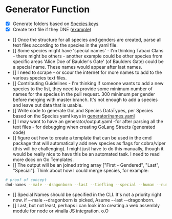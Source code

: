 # Generator Function

 - [x] Generate folders based on [Species keys](https://github.com/audstanley/DnD-Name-Generator-Binary/blob/main/generator/names.yaml)
 - [x] Create text file if they DNE ([example](https://github.com/audstanley/DnD-Name-Generator-Binary/blob/main/generator/Aarakocra/Aarakocra-MaleFirst.txt))
 - [] Once the structure for all species and genders are created, parse all text files according to the species in the yaml file.
 - [] Some species might have 'special names' - I'm thinking Tabaxi Clans - there might be others - another example could be other species from specific areas 'Alice Doe of Baulder's Gate' (of Baulders Gate) could be a special name. These names would appear after last names.
 - [] I need to scrape - or scour the internet for more names to add to the various species text files.
 - [] Contributing Guidelines - I'm thinking if someone wants to add a new species to the list, they need to provide some minimum number of names for the species in the pull request. 300 minimum per gender before merging with master branch. It's not enough to add a species and leave out data that is usable.
 - [] Write code to generate GoLand Species DataTypes, per Species based on the Species yaml keys in [generator/names.yaml](https://github.com/audstanley/DnD-Name-Generator-Binary/blob/main/generator/names.yaml)
 - [] I may want to have an generator/output.yaml  -for after parsing all the text files - for debugging when creating GoLang Structs (generated code)
 - [] figure out how to create a template that can be used in the cmd package that will automatically add new species as flags for cobra/viper (this will be challenging). I might just have to do this manually, though it would be really nice to have this be an automated task. I need to read more docs on Go Templates.
 - [] The output will be an joined string array ["First - Gendered", "Last", "Special"]. Think about how I could merge species, for example:

 ```bash
 # proof of concept
 dnd-names --male --dragonborn --last --tiefling --special --human --number 20;
```

- [] Special Names should be specified in the CLI. It's not a priority right now. if --male --dragonborn is picked, Asume --last --dragonborn.
- [] Last, but not least, perhaps i can look into creating a web assembly module for node or vinalla JS integration. o.O